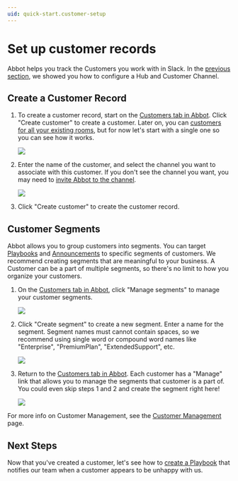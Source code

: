 ```yaml
---
uid: quick-start.customer-setup
---
```


# Set up customer records

Abbot helps you track the Customers you work with in Slack.
In the [previous section](xref:quick-start.tracking-conversations), we showed you how to configure a Hub and Customer Channel.

## Create a Customer Record

1. To create a customer record, start on the [Customers tab in Abbot](https://app.ab.bot/customers).
    Click "Create customer" to create a customer.
    Later on, you can [customers for all your existing rooms](xref:customers.bulk-create), but for now let's start with a single one so you can see how it works.

    <img src="/public/images/articles/quick-start.customer-setup/customers-tab.png">

2. Enter the name of the customer, and select the channel you want to associate with this customer. If you don't see the channel you want, you may need to [invite Abbot to the channel](xref:quick-start.tracking-conversations#configuring-a-customer-channel).

    <img src="/public/images/articles/quick-start.customer-setup/create-customer.png">

3. Click "Create customer" to create the customer record.

## Customer Segments

Abbot allows you to group customers into segments.
You can target [Playbooks](xref:playbooks) and [Announcements](xref:announcements) to specific segments of customers.
We recommend creating segments that are meaningful to your business.
A Customer can be a part of multiple segments, so there's no limit to how you organize your customers.

1. On the [Customers tab in Abbot](https://app.ab.bot/customers), click "Manage segments" to manage your customer segments.

    <img src="/public/images/articles/quick-start.customer-setup/select-manage-segments.png">

2. Click "Create segment" to create a new segment. Enter a name for the segment. Segment names must cannot contain spaces, so we recommend using single word or compound word names like "Enterprise", "PremiumPlan", "ExtendedSupport", etc.

    <img src="/public/images/articles/quick-start.customer-setup/create-segment.png">

3. Return to the [Customers tab in Abbot](https://app.ab.bot/customers). Each customer has a "Manage" link that allows you to manage the segments that customer is a part of. You could even skip steps 1 and 2 and create the segment right here!

    <img src="/public/images/articles/quick-start.customer-setup/manage-segments.png">

For more info on Customer Management, see the [Customer Management](xref:customers) page.

## Next Steps

Now that you've created a customer, let's see how to [create a Playbook](xref:quick-start.playbooks) that notifies our team when a customer appears to be unhappy with us.
